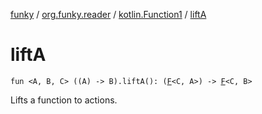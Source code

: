 [funky](../../index.md) / [org.funky.reader](../index.md) / [kotlin.Function1](index.md) / [liftA](.)

# liftA

`fun <A, B, C> ((A) -> B).liftA(): (`[`F`](../-f.md)`<C, A>) -> `[`F`](../-f.md)`<C, B>`

Lifts a function to actions.


